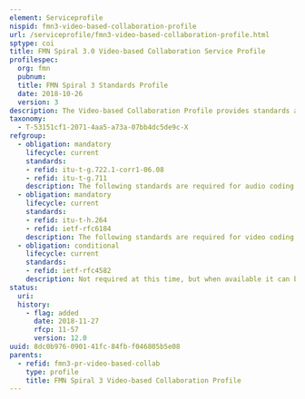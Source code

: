 ```yaml
---
element: Serviceprofile
nispid: fmn3-video-based-collaboration-profile
url: /serviceprofile/fmn3-video-based-collaboration-profile.html
sptype: coi
title: FMN Spiral 3.0 Video-based Collaboration Service Profile
profilespec:
  org: fmn
  pubnum: 
  title: FMN Spiral 3 Standards Profile
  date: 2018-10-26
  version: 3
description: The Video-based Collaboration Profile provides standards and guidance for the implementation and configuration of Video Tele Conferencing (VTC) systems and services in a federated mission network.
taxonomy:
  - T-53151cf1-2071-4aa5-a73a-07bb4dc5de9c-X
refgroup:
  - obligation: mandatory
    lifecycle: current
    standards: 
    - refid: itu-t-g.722.1-corr1-06.08
    - refid: itu-t-g.711
    description: The following standards are required for audio coding in VTC.
  - obligation: mandatory
    lifecycle: current
    standards: 
    - refid: itu-t-h.264
    - refid: ietf-rfc6184
    description: The following standards are required for video coding in VTC.
  - obligation: conditional
    lifecycle: current
    standards: 
    - refid: ietf-rfc4582
    description: Not required at this time, but when available it can be implemented between dedicated network segments after approval from the MN administrative authority.
status:
  uri: 
  history: 
    - flag: added
      date: 2018-11-27
      rfcp: 11-57
      version: 12.0
uuid: 8dc0b976-0901-41fc-84fb-f046805b5e08
parents:
  - refid: fmn3-pr-video-based-collab
    type: profile
    title: FMN Spiral 3 Video-based Collaboration Profile
---
```


